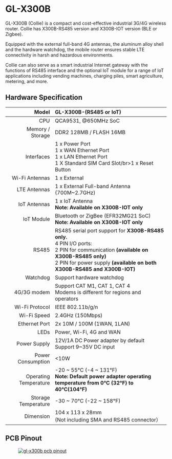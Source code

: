 #  GL-X300B

GL-X300B (Collie) is a compact and cost-effective industrial 3G/4G wireless router. 
Collie has X300B-RS485 version and X300B-IOT version (BLE or Zigbee).

Equipped with the external full-band 4G antennas, the aluminum alloy shell and the hardware watchdog, the mobile router ensures stable LTE connectivity in harsh and hazardous environments. 

Collie can also serve as a smart industrial Internet gateway with the functions of RS485 interface and the optional IoT module for a range of IoT applications including vending machines, charging piles, smart agriculture, metering, and more.

## Hardware Specification

|                         Model | GL-X300B-(RS485 or IoT)                                      |
| ----------------------------: | :----------------------------------------------------------- |
|                           CPU | QCA9531, @650MHz SoC                                         |
|              Memory / Storage | DDR2 128MB / FLASH 16MB                                      |
|                    Interfaces | 1 x Power Port<br>1 x WAN Ethernet Port<br>1 x LAN Ethernet Port<br>1 X Standard SIM Card Slot/br>1 x Reset Button |
|                Wi-Fi Antennas | 1 x External                                                 |
|                  LTE Antennas | 1 x External Full-band Antenna (700M~2.7GHz)                 |
|                  IoT Antennas | 1 x IoT Antenna<br><b>Note: Available on X300B-IOT only</b>  |
|                    IoT Module | Bluetooth or ZigBee (EFR32MG21 SoC)<br><b>Note: Available on X300B-IOT only</b>        |
|                         RS485 | RS485 serial port support for <b>X300B-RS485 only.</b><br>4 PIN I/O ports: <br>2 PIN for communication <b>(available on X300B-RS485 only)</b><br>2 PIN for power supply <b>(available on both X300B-RS485 and X300B-IOT)</b>     |
|                      Watchdog | Support hardware watchdog                                    |
|                   4G/3G modem | Support CAT M1, CAT 1, CAT 4<br>Modems is different for regions and operators  |
|                Wi-Fi Protocol | IEEE 802.11b/g/n                                             |
|                   Wi-Fi Speed | 2.4GHz (150Mbps)                                             |
|                 Ethernet Port | 2x 10M / 100M (1WAN, 1LAN)                                   |
|                          LEDs | Power, Wi-Fi, 4G and WAN                                     |
|                   Power Supply| 12V/1A DC Power adapter by default<br>Support 9~35V DC input |
|              Power Consumption| <10W                                                         |
|          Operating Temperature| -20 ~ 55°C (-4 ~ 131°F)<br><b>Note: Default power adapter operating temperature from 0°C (32°F) to 40°C(104°F)</b> |
|            Storage Temperature| -30 ~ 70°C (-22 ~ 158°F)                                     |
|                      Dimension| 104 x 113 x 28mm<br>(Not including SMA and RS485 connector） |

## PCB Pinout

<div class="gl-lightbox" itemscope itemtype="http://schema.org/ImageGallery">
  <figure itemprop="associatedMedia" itemscope itemtype="http://schema.org/ImageObject">
    <a href="https://static.gl-inet.com/docs/en/3/hardware/gl-x300b/gl-x300b-pinout.jpg" itemprop="contentUrl" data-size="1317x1031">
      <img src="https://static.gl-inet.com/docs/en/3/hardware/gl-x300b/gl-x300b-pinout.jpg" itemprop="thumbnail" alt="gl-x300b pcb pinout" loading="lazy" />
    </a>
  </figure>
</div>
